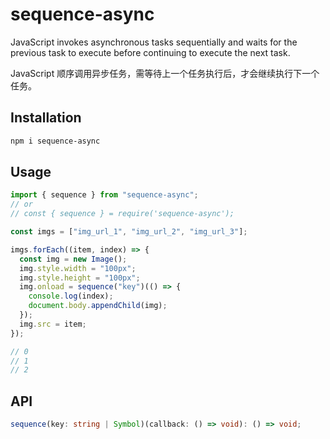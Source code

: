 # sequence-async

JavaScript invokes asynchronous tasks sequentially and waits for the previous task to execute before continuing to execute the next task.

JavaScript 顺序调用异步任务，需等待上一个任务执行后，才会继续执行下一个任务。

## Installation

```bash
npm i sequence-async
```

## Usage

```javascript
import { sequence } from "sequence-async";
// or
// const { sequence } = require('sequence-async');

const imgs = ["img_url_1", "img_url_2", "img_url_3"];

imgs.forEach((item, index) => {
  const img = new Image();
  img.style.width = "100px";
  img.style.height = "100px";
  img.onload = sequence("key")(() => {
    console.log(index);
    document.body.appendChild(img);
  });
  img.src = item;
});

// 0
// 1
// 2
```

## API

```TypeScript
sequence(key: string | Symbol)(callback: () => void): () => void;
```
